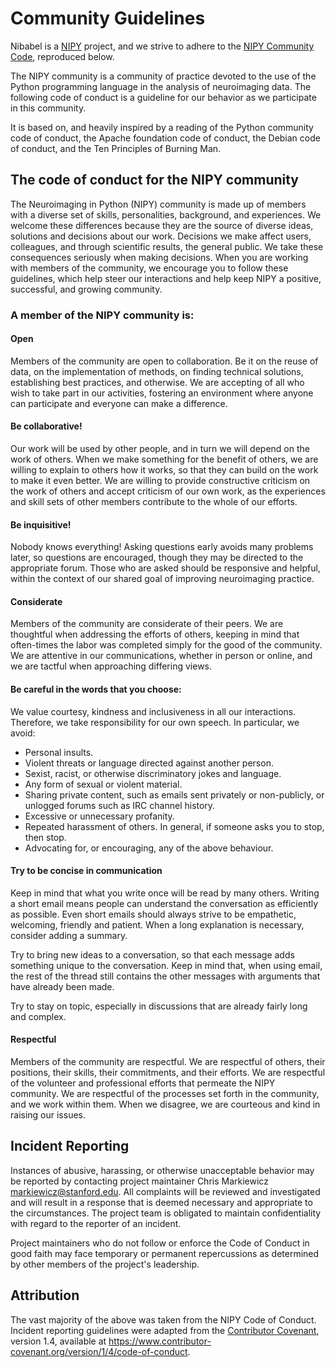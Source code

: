 # Community Guidelines

Nibabel is a [NIPY](https://nipy.org) project, and we strive to adhere to the
[NIPY Community Code](https://nipy.org/conduct.html), reproduced below.

The NIPY community is a community of practice devoted to the use of the Python programming language
in the analysis of neuroimaging data. The following code of conduct is a guideline for our behavior
as we participate in this community.

It is based on, and heavily inspired by a reading of the Python community code of conduct, the
Apache foundation code of conduct, the Debian code of conduct, and the Ten Principles of Burning
Man.

## The code of conduct for the NIPY community

The Neuroimaging in Python (NIPY) community is made up of members with a diverse set of skills,
personalities, background, and experiences. We welcome these differences because they are the
source of diverse ideas, solutions and decisions about our work. Decisions we make affect users,
colleagues, and through scientific results, the general public. We take these consequences
seriously when making decisions. When you are working with members of the community, we encourage
you to follow these guidelines, which help steer our interactions and help keep NIPY a positive,
successful, and growing community.

### A member of the NIPY community is:

#### Open

Members of the community are open to collaboration. Be it on the reuse of data, on the
implementation of methods, on finding technical solutions, establishing best practices, and
otherwise. We are accepting of all who wish to take part in our activities, fostering an
environment where anyone can participate and everyone can make a difference.

#### Be collaborative!

Our work will be used by other people, and in turn we will depend on the work of others. When we
make something for the benefit of others, we are willing to explain to others how it works, so that
they can build on the work to make it even better. We are willing to provide constructive criticism
on the work of others and accept criticism of our own work, as the experiences and skill sets of
other members contribute to the whole of our efforts.

#### Be inquisitive!

Nobody knows everything! Asking questions early avoids many problems later, so questions are
encouraged, though they may be directed to the appropriate forum. Those who are asked should be
responsive and helpful, within the context of our shared goal of improving neuroimaging practice.

#### Considerate

Members of the community are considerate of their peers. We are thoughtful when addressing the
efforts of others, keeping in mind that often-times the labor was completed simply for the good of
the community. We are attentive in our communications, whether in person or online, and we are
tactful when approaching differing views.

#### Be careful in the words that you choose:

We value courtesy, kindness and inclusiveness in all our interactions. Therefore, we take
responsibility for our own speech. In particular, we avoid:

 * Personal insults.
 * Violent threats or language directed against another person.
 * Sexist, racist, or otherwise discriminatory jokes and language.
 * Any form of sexual or violent material.
 * Sharing private content, such as emails sent privately or non-publicly, or unlogged forums such
   as IRC channel history.
 * Excessive or unnecessary profanity.
 * Repeated harassment of others. In general, if someone asks you to stop, then stop.
 * Advocating for, or encouraging, any of the above behaviour.

#### Try to be concise in communication

Keep in mind that what you write once will be read by many others. Writing a short email means
people can understand the conversation as efficiently as possible. Even short emails should always
strive to be empathetic, welcoming, friendly and patient. When a long explanation is necessary,
consider adding a summary.

Try to bring new ideas to a conversation, so that each message adds something unique to the
conversation. Keep in mind that, when using email, the rest of the thread still contains the other
messages with arguments that have already been made.

Try to stay on topic, especially in discussions that are already fairly long and complex.

#### Respectful

Members of the community are respectful. We are respectful of others, their positions, their
skills, their commitments, and their efforts. We are respectful of the volunteer and professional
efforts that permeate the NIPY community. We are respectful of the processes set forth in the
community, and we work within them. When we disagree, we are courteous and kind in raising our
issues.

## Incident Reporting

Instances of abusive, harassing, or otherwise unacceptable behavior may be reported by contacting
project maintainer Chris Markiewicz <markiewicz@stanford.edu>. All complaints will be reviewed and
investigated and will result in a response that is deemed necessary and appropriate to the
circumstances. The project team is obligated to maintain confidentiality with regard to the
reporter of an incident.

Project maintainers who do not follow or enforce the Code of Conduct in good faith may face
temporary or permanent repercussions as determined by other members of the project's leadership.

## Attribution

The vast majority of the above was taken from the NIPY Code of Conduct.
Incident reporting guidelines were adapted from the [Contributor
Covenant](https://www.contributor-covenant.org/), version 1.4, available at
https://www.contributor-covenant.org/version/1/4/code-of-conduct.
